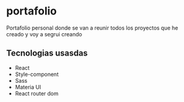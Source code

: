 # portafolio

Portafolio personal donde se van a reunir todos los proyectos que he creado y voy a segrui creando 

## Tecnologias usasdas

- React
- Style-component
- Sass
- Materia UI
- React router dom
